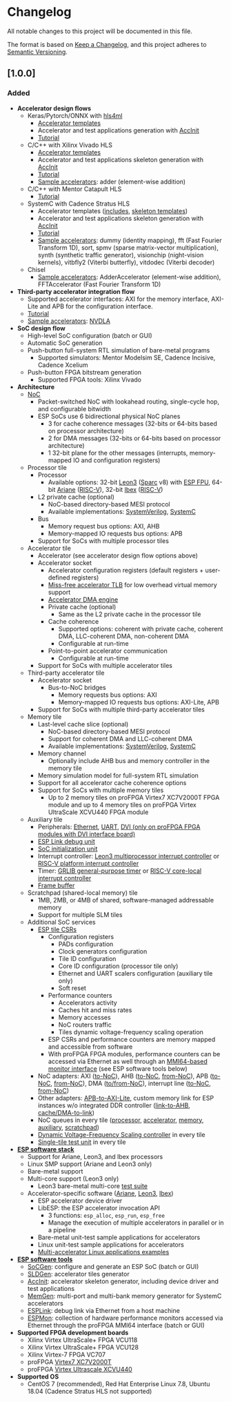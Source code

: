 # Changelog

All notable changes to this project will be documented in this file.

The format is based on [Keep a Changelog](https://keepachangelog.com/en/1.0.0/),
and this project adheres to [Semantic Versioning](https://semver.org/spec/v2.0.0.html).

## [1.0.0]

### Added

- **Accelerator design flows**
	- Keras/Pytorch/ONNX with [hls4ml](https://fastmachinelearning.org/hls4ml/)
		- [Accelerator templates](https://github.com/sld-columbia/esp/tree/master/utils/scripts/templates)
		- Accelerator and test applications generation with [AccInit](https://github.com/sld-columbia/esp/blob/master/utils/scripts/init_accelerator.sh)
		- [Tutorial](https://www.esp.cs.columbia.edu/docs/hls4ml/)
	- C/C++ with Xilinx Vivado HLS
		- [Accelerator templates](https://github.com/sld-columbia/esp/tree/master/utils/scripts/templates)
		- Accelerator and test applications skeleton generation with [AccInit](https://github.com/sld-columbia/esp/blob/master/utils/scripts/init_accelerator.sh)
		- [Tutorial](https://www.esp.cs.columbia.edu/docs/cpp_acc/)
		- [Sample accelerators](https://github.com/sld-columbia/esp/tree/master/accelerators/vivado_hls): adder (element-wise addition)
	- C/C++ with Mentor Catapult HLS
		- [Tutorial](https://www.esp.cs.columbia.edu/docs/mentor_cpp_acc/)
	- SystemC with Cadence Stratus HLS
		- Accelerator templates ([includes](https://github.com/sld-columbia/esp-accelerator-templates), [skeleton templates](https://github.com/sld-columbia/esp/tree/master/utils/scripts/templates))
		- Accelerator and test applications skeleton generation with [AccInit](https://github.com/sld-columbia/esp/blob/master/utils/scripts/init_accelerator.sh)
		- [Tutorial](https://www.esp.cs.columbia.edu/docs/systemc_acc/)
		- [Sample accelerators](https://github.com/sld-columbia/esp/tree/master/accelerators/stratus_hls): dummy (identity mapping), fft (Fast Fourier Transform 1D), sort, spmv (sparse matrix-vector multiplication), synth (synthetic traffic generator), visionchip (night-vision kernels), vitbfly2 (Viterbi butterfly), vitdodec (Viterbi decoder)
	- Chisel
		- [Sample accelerators](https://github.com/IBM/esp-chisel-accelerators): AdderAccelerator (element-wise addition), FFTAccelerator (Fast Fourier Transform 1D)
- **Third-party accelerator integration flow**
	- Supported accelerator interfaces: AXI for the memory interface, AXI-Lite and APB for the configuration interface.
	- [Tutorial](https://www.esp.cs.columbia.edu/docs/thirdparty_acc/)
	- [Sample accelerators](https://github.com/sld-columbia/esp/tree/master/third-party/accelerators): [NVDLA](http://nvdla.org/)
- **SoC design flow**
	- High-level SoC configuration (batch or GUI)
	- Automatic SoC generation
	- Push-button full-system RTL simulation of bare-metal programs
		- Supported simulators: Mentor Modelsim SE, Cadence Incisive, Cadence Xcelium
	- Push-button FPGA bitstream generation
		- Supported FPGA tools: Xilinx Vivado
- **Architecture**
	- [NoC](https://github.com/sld-columbia/esp/tree/master/rtl/src/sld/noc)
		- Packet-switched NoC with lookahead routing, single-cycle hop, and configurable bitwidth
		- ESP SoCs use 6 bidirectional physical NoC planes
			- 3 for cache coherence messages (32-bits or 64-bits based on processor architecture)
			- 2 for DMA messages (32-bits or 64-bits based on processor architecture)
			- 1 32-bit plane for the other messages (interrupts, memory-mapped IO and configuration registers)
	- Processor tile
		- Processor
			- Available options: 32-bit [Leon3](https://www.gaisler.com/index.php/products/processors/leon3) ([Sparc](https://sparc.org/) v8) with [ESP FPU](https://github.com/sld-columbia/esp/tree/master/rtl/src/sld/fpu), 64-bit [Ariane](https://github.com/openhwgroup/cva6) ([RISC-V](https://riscv.org/)), 32-bit [Ibex](https://github.com/lowRISC/ibex) ([RISC-V](https://riscv.org/))
		- L2 private cache (optional)
			- NoC-based directory-based MESI protocol
			- Available implementations: [SystemVerilog](https://github.com/sld-columbia/esp-caches/tree/master/l2), [SystemC](https://github.com/sld-columbia/esp/tree/master/systemc/l2)
		- Bus
			- Memory request bus options: AXI, AHB
			- Memory-mapped IO requests bus options: APB
		- Support for SoCs with multiple processor tiles
	- Accelerator tile
		- Accelerator (see accelerator design flow options above)
		- Accelerator socket
			- Accelerator configuration registers (default registers + user-defined registers)
			- [Miss-free accelerator TLB](https://github.com/sld-columbia/esp/blob/master/rtl/src/sld/sldcommon/acc_tlb.vhd) for low overhead virtual memory support
			- [Accelerator DMA engine](https://github.com/sld-columbia/esp/blob/master/rtl/src/sld/tile/acc_dma2noc.vhd)
			- Private cache (optional)
				- Same as the L2 private cache in the processor tile
			- Cache coherence
				- Supported options: coherent with private cache, coherent DMA, LLC-coherent DMA, non-coherent DMA
				- Configurable at run-time
			- Point-to-point accelerator communication
				- Configurable at run-time
		- Support for SoCs with multiple accelerator tiles
	- Third-party accelerator tile
		- Accelerator socket
			- Bus-to-NoC bridges
				- Memory requests bus options: AXI
				- Memory-mapped IO requests bus options: AXI-Lite, APB
		- Support for SoCs with multiple third-party accelerator tiles
	- Memory tile
		- Last-level cache slice (optional)
			- NoC-based directory-based MESI protocol
			- Support for coherent DMA and LLC-coherent DMA
			- Available implementations: [SystemVerilog](https://github.com/sld-columbia/esp-caches/tree/master/llc), [SystemC](https://github.com/sld-columbia/esp/tree/master/systemc/llc)
		- Memory channel
			- Optionally include AHB bus and memory controller in the memory tile
		- Memory simulation model for full-system RTL simulation
		- Support for all accelerator cache coherence options
		- Support for SoCs with multiple memory tiles
			- Up to 2 memory tiles on proFPGA Virtex7 XC7V2000T FPGA module and up to 4 memory tiles on proFPGA Virtex UltraScale XCVU440 FPGA module
	- Auxiliary tile
		- Peripherals: [Ethernet](https://github.com/sld-columbia/esp/tree/master/rtl/src/gaisler/greth), [UART](https://github.com/sld-columbia/esp/tree/master/rtl/src/gaisler/uart), [DVI (only on proFPGA FPGA modules with DVI interface board)](https://github.com/sld-columbia/esp/blob/master/rtl/src/gaisler/misc/svgactrl.vhd)
		- [ESP Link debug unit](https://github.com/sld-columbia/esp/blob/master/rtl/src/sld/sldcommon/esplink.sv)
		- [SoC initialization unit](https://github.com/sld-columbia/esp/blob/master/rtl/src/sld/sldcommon/esp_init.vhd)
		- Interrupt controller: [Leon3 multiprocessor interrupt controller](https://github.com/sld-columbia/esp/blob/master/rtl/src/gaisler/irqmp/irqmp.vhd) or [RISC-V platform interrupt controller](https://github.com/sld-columbia/rv_plic/tree/e78512f1625d3fb64b3fd155ae78e633fdd83846)
		- Timer: [GRLIB general-purpose timer](https://github.com/sld-columbia/esp/blob/master/rtl/src/gaisler/misc/gptimer.vhd) or [RISC-V core-local interrupt controller](https://github.com/sld-columbia/ariane/tree/8a5248cdf61fe3dc3e9abab433995bee268ae411/src/clint)
		- [Frame buffer](https://github.com/sld-columbia/esp/blob/master/rtl/src/sld/sldcommon/ahbram_dp.vhd)
	- Scratchpad (shared-local memory) tile
		- 1MB, 2MB, or 4MB of shared, software-managed addressable memory
		- Support for multiple SLM tiles
	- Additional SoC services
		- [ESP tile CSRs](https://github.com/sld-columbia/esp/blob/master/rtl/src/sld/tile/esp_tile_csr.vhd)
			- Configuration registers
				- PADs configuration
				- Clock generators configuration
				- Tile ID configuration
				- Core ID configuration (processor tile only)
				- Ethernet and UART scalers configuration (auxiliary tile only)
				- Soft reset
			- Performance counters
				- Accelerators activity
				- Caches hit and miss rates
				- Memory accesses
				- NoC routers traffic
				- Tiles dynamic voltage-frequency scaling operation
			- ESP CSRs and performance counters are memory mapped and accessible from software
			- With proFPGA FPGA modules, performance counters can be accessed via Ethernet as well through an [MMI64-based monitor interface](https://github.com/sld-columbia/esp/blob/master/rtl/src/sld/sldcommon/monitor.vhd) (see ESP software tools below)
		- NoC adapters: AXI ([to-NoC](https://github.com/sld-columbia/esp/blob/master/rtl/src/sld/tile/cpu_axi2noc.vhd)), AHB ([to-NoC](https://github.com/sld-columbia/esp/blob/master/rtl/src/sld/tile/cpu_ahbs2noc.vhd), [from-NoC](https://github.com/sld-columbia/esp/blob/master/rtl/src/sld/tile/mem_noc2ahbm.vhd)), APB ([to-NoC](https://github.com/sld-columbia/esp/blob/master/rtl/src/sld/tile/cpu_apb2noc.vhd), [from-NoC](https://github.com/sld-columbia/esp/blob/master/rtl/src/sld/tile/misc_noc2apb.vhd)), DMA ([to/from-NoC](https://github.com/sld-columbia/esp/blob/master/rtl/src/sld/tile/acc_dma2noc.vhd)), interrupt line ([to-NoC](https://github.com/sld-columbia/esp/blob/master/rtl/src/sld/tile/misc_irq2noc.vhd), [from-NoC](https://github.com/sld-columbia/esp/blob/master/rtl/src/sld/tile/cpu_irq2noc.vhd))
		- Other adapters: [APB-to-AXI-Lite](https://github.com/sld-columbia/esp/blob/master/rtl/src/sld/sldcommon/apb2axil.sv), custom memory link for ESP instances w/o integrated DDR controller ([link-to-AHB](https://github.com/sld-columbia/esp/blob/master/rtl/src/sld/tile/ext2ahbm.vhd), [cache/DMA-to-link](https://github.com/sld-columbia/esp/blob/master/rtl/src/sld/tile/mem2ext.vhd))
		- NoC queues in every tile ([processor](https://github.com/sld-columbia/esp/blob/master/rtl/src/sld/tile/cpu_tile_q.vhd), [accelerator](https://github.com/sld-columbia/esp/blob/master/rtl/src/sld/tile/acc_tile_q.vhd), [memory](https://github.com/sld-columbia/esp/blob/master/rtl/src/sld/tile/mem_tile_q.vhd), [auxiliary](https://github.com/sld-columbia/esp/blob/master/rtl/src/sld/tile/misc_tile_q.vhd), [scratchpad](https://github.com/sld-columbia/esp/blob/master/rtl/src/sld/tile/slm_tile_q.vhd))
		- [Dynamic Voltage-Frequency Scaling controller](https://github.com/sld-columbia/esp/blob/master/rtl/src/sld/tile/dvfs_top.vhd) in every tile
		- [Single-tile test unit](https://github.com/sld-columbia/esp/blob/master/rtl/src/sld/tile/jtag_test.vhd) in every tile
- **[ESP software stack](https://github.com/sld-columbia/esp/tree/master/soft)**
	- Support for Ariane, Leon3, and Ibex processors
	- Linux SMP support (Ariane and Leon3 only)
	- Bare-metal support
	- Multi-core support (Leon3 only)
		- Leon3 bare-metal multi-core [test suite](https://github.com/sld-columbia/esp/tree/master/utils/grlib/software/leon3)
	- Accelerator-specific software ([Ariane](https://github.com/sld-columbia/esp/tree/master/soft/ariane/drivers), [Leon3](https://github.com/sld-columbia/esp/tree/master/soft/leon3/drivers), [Ibex](https://github.com/sld-columbia/esp/tree/master/soft/ibex/drivers))
		- ESP accelerator device driver
		- LibESP: the ESP accelerator invocation API
			- 3 functions: `esp_alloc`, `esp_run`, `esp_free`
			- Manage the execution of multiple accelerators in parallel or in a pipeline
		- Bare-metal unit-test sample applications for accelerators
		- Linux unit-test sample applications for accelerators
		- [Multi-accelerator Linux applications examples](https://github.com/sld-columbia/esp/tree/master/soft/examples/multifft)
- **[ESP software tools](https://github.com/sld-columbia/esp/tree/master/utils)**
	- [SoCGen](https://github.com/sld-columbia/esp/tree/master/utils/socmap): configure and generate an ESP SoC (batch or GUI)
	- [SLDGen](https://github.com/sld-columbia/esp/tree/master/utils/sldgen): accelerator tiles generator
	- [AccInit](https://github.com/sld-columbia/esp/blob/master/utils/scripts/init_accelerator.sh): accelerator skeleton generator, including device driver and test applications
	- [MemGen](https://github.com/sld-columbia/esp/tree/master/utils/memgen): multi-port and multi-bank memory generator for SystemC accelerators
	- [ESPLink](https://github.com/sld-columbia/esp/tree/master/utils/esplink): debug link via Ethernet from a host machine
	- [ESPMon](https://github.com/sld-columbia/esp/tree/master/utils/espmon): collection of hardware performance monitors accessed via Ethernet through the proFPGA MMI64 interface (batch or GUI)
- **Supported FPGA development boards**
	- Xilinx Virtex UltraScale+ FPGA VCU118
	- Xilinx Virtex UltraScale+ FPGA VCU128
	- Xilinx Virtex-7 FPGA VC707
	- proFPGA [Virtex7 XC7V2000T](https://www.profpga.com/products/fpga-modules-overview/virtex-7-based/profpga-xc7v2000t)
	- proFPGA [Virtex Ultrascale XCVU440](https://www.profpga.com/products/fpga-modules-overview/virtex-ultrascale-based/profpga-xcvu440)
- **Supported OS**
	- CentOS 7 (recommended), Red Hat Enterprise Linux 7.8, Ubuntu 18.04 (Cadence Stratus HLS not supported)

